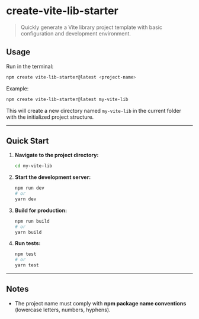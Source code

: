 # create-vite-lib-starter

> Quickly generate a Vite library project template with basic configuration and development environment.

## Usage

Run in the terminal:

```bash
npm create vite-lib-starter@latest <project-name>
```

Example:

```bash
npm create vite-lib-starter@latest my-vite-lib
```

This will create a new directory named `my-vite-lib` in the current folder with the initialized project structure.

---

## Quick Start

1. **Navigate to the project directory:**
   ```bash
   cd my-vite-lib
   ```

2. **Start the development server:**
   ```bash
   npm run dev
   # or
   yarn dev
   ```

3. **Build for production:**
   ```bash
   npm run build
   # or
   yarn build
   ```

4. **Run tests:**
   ```bash
   npm test
   # or
   yarn test
   ```

---

## Notes
- The project name must comply with **npm package name conventions** (lowercase letters, numbers, hyphens).
